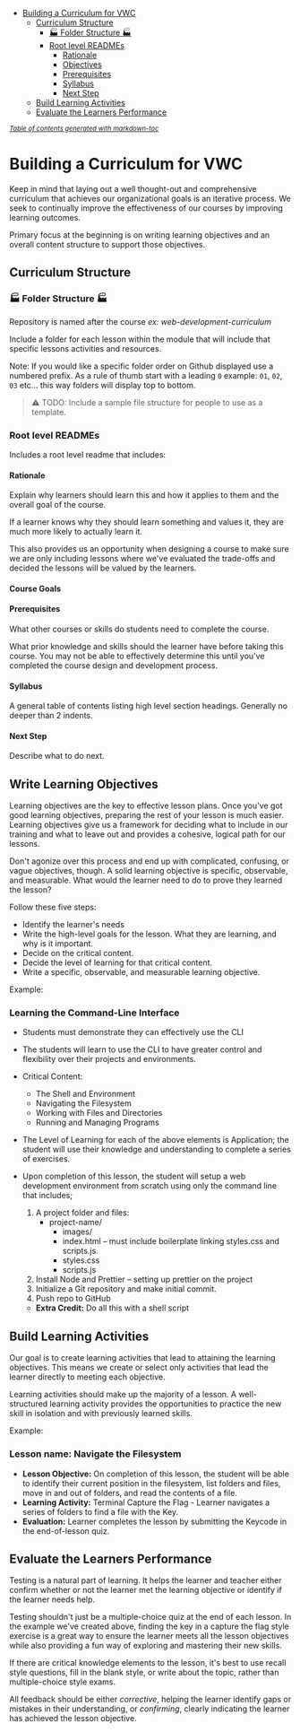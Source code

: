 - [Building a Curriculum for VWC](#building-a-curriculum-for-vwc)
  * [Curriculum Structure](#curriculum-structure)
    + [:factory: Folder Structure :factory:](#-factory--folder-structure--factory-)
    + [Root level READMEs](#root-level-readmes)
      - [Rationale](#rationale)
      - [Objectives](#objectives)
      - [Prerequisites](#prerequisites)
      - [Syllabus](#syllabus)
      - [Next Step](#next-step)
  * [Build Learning Activities](#build-learning-activities)
  * [Evaluate the Learners Performance](#evaluate-the-learners-performance)

<small><i><a href='http://ecotrust-canada.github.io/markdown-toc/'>Table of contents generated with markdown-toc</a></i></small>

# Building a Curriculum for VWC
Keep in mind that laying out a well thought-out and comprehensive curriculum that achieves our organizational goals is an iterative process. We seek to continually improve the effectiveness of our courses by improving learning outcomes. 

Primary focus at the beginning is on writing learning objectives and an overall content structure to support those objectives. 

## Curriculum Structure

### :factory: Folder Structure :factory:
Repository is named after the course *ex: web-development-curriculum*

Include a folder for each lesson within the module that will include that specific lessons activities and resources. 

Note: If you would like a specific folder order on Github displayed use a numbered prefix. As a rule of thumb start with a leading `0` example: `01`, `02`, `03` etc... this way folders will display top to bottom.

> :warning: TODO: Include a sample file structure for people to use as a template.

### Root level READMEs
Includes a root level readme that includes:

#### Rationale
Explain why learners should learn this and how it applies to them and the overall goal of the course.

If a learner knows why they should learn something and values it, they are much more likely to actually learn it. 

This also provides us an opportunity when designing a course to make sure we are only including lessons where we've evaluated the trade-offs and decided the lessons will be valued by the learners. 

#### Course Goals

#### Prerequisites
What other courses or skills do students need to complete the course.

What prior knowledge and skills should the learner have before taking this course. You may not be able to effectively determine this until you've completed the course design and development process. 

#### Syllabus
A general table of contents listing high level section headings. Generally no deeper than 2 indents.

#### Next Step
Describe what to do next. 

## Write Learning Objectives
Learning objectives are the key to effective lesson plans. Once you've got good learning objectives, preparing the rest of your lesson is much easier. Learning objectives give us a framework for deciding what to include in our training and what to leave out and provides a cohesive, logical path for our lessons. 

Don't agonize over this process and end up with complicated, confusing, or vague objectives, though. A solid learning objective is specific, observable, and measurable. What would the learner need to do to prove they learned the lesson? 

Follow these five steps:
-	Identify the learner's needs
-	Write the high-level goals for the lesson. What they are learning, and why is it important. 
-	Decide on the critical content.
-	Decide the level of learning for that critical content.
-	Write a specific, observable, and measurable learning objective. 

Example:
  ### Learning the Command-Line Interface
-	Students must demonstrate they can effectively use the CLI

-	The students will learn to use the CLI to have greater control and flexibility over their projects and environments. 

-	Critical Content:
	- The Shell and Environment
	- Navigating the Filesystem
	- Working with Files and Directories
	- Running and Managing Programs

-	The Level of Learning for each of the above elements is Application; the student will use their knowledge and understanding to complete a series of exercises. 

-	Upon completion of this lesson, the student will setup a web development environment from scratch using only the command line that includes;
    1. A project folder and files:
       - project-name/
         - images/
         - index.html – must include boilerplate linking styles.css and scripts.js.
          - styles.css
          - scripts.js
    2. Install Node and Prettier – setting up prettier on the project
    3. Initialize a Git repository and make initial commit.
    4. Push repo to GitHub
    -  **Extra Credit:** Do all this with a shell script


## Build Learning Activities
Our goal is to create learning activities that lead to attaining the learning objectives. This means we create or select only activities that lead the learner directly to meeting each objective. 

Learning activities should make up the majority of a lesson. A well-structured learning activity provides the opportunities to practice the new skill in isolation and with previously learned skills.

Example:
### Lesson name: Navigate the Filesystem
- **Lesson Objective:**  On completion of this lesson, the student will be able to identify their current position in the filesystem, list folders and files, move in and out of folders, and read the contents of a file.
- **Learning Activity:** Terminal Capture the Flag - Learner navigates a series of folders to find a file with the Key. 
- **Evaluation:** Learner completes the lesson by submitting the Keycode in the end-of-lesson quiz. 

## Evaluate the Learners Performance
Testing is a natural part of learning. It helps the learner and teacher either confirm whether or not the learner met the learning objective or identify if the learner needs help. 

Testing shouldn't just be a multiple-choice quiz at the end of each lesson. In the example we've created above, finding the key in a capture the flag style exercise is a great way to ensure the learner meets all the lesson objectives while also providing a fun way of exploring and mastering their new skills. 

If there are critical knowledge elements to the lesson, it's best to use recall style questions, fill in the blank style, or write about the topic, rather than multiple-choice style exams. 

All feedback should be either _corrective_, helping the learner identify gaps or mistakes in their understanding, or _confirming_, clearly indicating the learner has achieved the lesson objective. 

